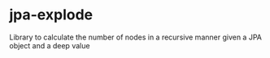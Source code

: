 # jpa-explode
Library to calculate the number of nodes in a recursive manner given a JPA object and a deep value
